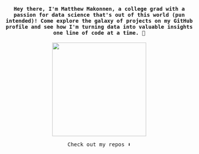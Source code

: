 <h4 align="center"><samp> Hey there, I'm Matthew Makonnen, a college grad with a passion for data science that's out of this world (pun intended)! Come explore the galaxy of projects on my GitHub profile and see how I'm turning data into valuable insights one line of code at a time. 🚀</samp></h4>
<p align="center">
  <img width="250" src="https://media.giphy.com/media/v1.Y2lkPTc5MGI3NjExMjRvOWNud3J0cThqam1mbXBremUwajF6ZDhjdjB0ZHA0ZmRqMDJycSZlcD12MV9pbnRlcm5hbF9naWZfYnlfaWQmY3Q9cw/e6tA359EUw2kqhOBHL/giphy.gif">
</p>

<p align="center"><samp>
Check out my repos ⬇️  
  </samp>
</p>

